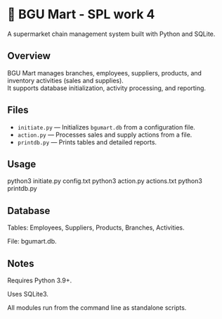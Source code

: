 # 🛒 BGU Mart - SPL work 4

A supermarket chain management system built with Python and SQLite.

## Overview

BGU Mart manages branches, employees, suppliers, products, and inventory activities (sales and supplies).  
It supports database initialization, activity processing, and reporting.

## Files

- `initiate.py` — Initializes `bgumart.db` from a configuration file.
- `action.py` — Processes sales and supply actions from a file.
- `printdb.py` — Prints tables and detailed reports.

## Usage

python3 initiate.py config.txt
python3 action.py actions.txt
python3 printdb.py

## Database

Tables: Employees, Suppliers, Products, Branches, Activities.

File: bgumart.db.

## Notes

Requires Python 3.9+.

Uses SQLite3.

All modules run from the command line as standalone scripts.

